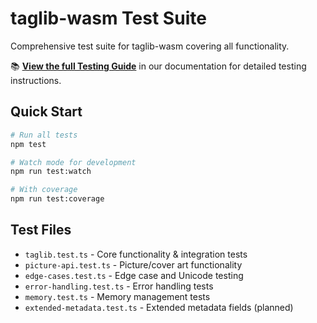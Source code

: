 # taglib-wasm Test Suite

Comprehensive test suite for taglib-wasm covering all functionality.

📚
**[View the full Testing Guide](https://charleswiltgen.github.io/taglib-wasm/development/testing.html)**
in our documentation for detailed testing instructions.

## Quick Start

```bash
# Run all tests
npm test

# Watch mode for development
npm run test:watch

# With coverage
npm run test:coverage
```

## Test Files

- `taglib.test.ts` - Core functionality & integration tests
- `picture-api.test.ts` - Picture/cover art functionality
- `edge-cases.test.ts` - Edge case and Unicode testing
- `error-handling.test.ts` - Error handling tests
- `memory.test.ts` - Memory management tests
- `extended-metadata.test.ts` - Extended metadata fields (planned)
